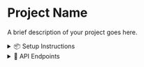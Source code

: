 # Project Name

A brief description of your project goes here.

<details>
  <summary>📦 Setup Instructions</summary>

1. Clone the repository
    ```bash
    git clone https://github.com/your-repo-name.git
    cd your-repo-name
    ```
2. Install dependencies
    ```bash
    npm install
    ```
3. Start the application
    ```bash
    npm start
    ```

</details>

<details>
  <summary>🧠 API Endpoints</summary>

### GET `/todos`
Returns a list of all todos.

### POST `/todos`
Creates a new todo.

Example request:
```json
{
  "id": "4",
  "title": "todo4",
  "status": "inprogress"
}
```
